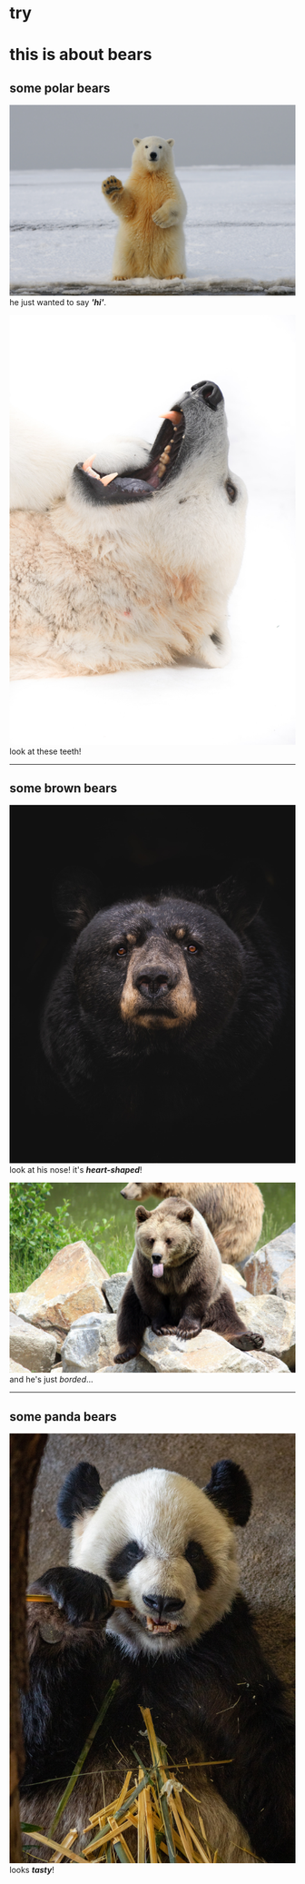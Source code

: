 # try

# this is about bears

## some polar bears

![eisbaer](eisbaer_hi.jpg)
he just wanted to say _**'hi'**_.

![eisbaerzahn](eisbaer_zahn.jpg)
look at these teeth!


---

## some brown bears

![braunbaer](baer_herznase.jpg)
look at his nose! it's _**heart-shaped**_!


![braunbaer_zunge](braunbaer_zunge.jpg)
and he's just _borded_...

---

## some panda bears

![panda](panda.jpg)
looks **_tasty_**!

